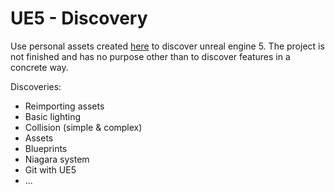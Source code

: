 # UE5 - Discovery
Use personal assets created [here](https://github.com/Morseb-aeiciae/Blender_DungeonModularKitbash) to discover unreal engine 5.
The project is not finished and has no purpose other than to discover features in a concrete way.

Discoveries:
- Reimporting assets
- Basic lighting
- Collision (simple & complex) 
- Assets
- Blueprints
- Niagara system
- Git with UE5
- ...


